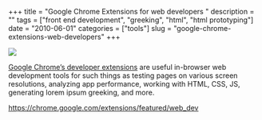 +++
title = "Google Chrome Extensions for web developers "
description = ""
tags = ["front end development", "greeking", "html", "html prototyping"]
date = "2010-06-01"
categories = ["tools"]
slug = "google-chrome-extensions-web-developers"
+++


<div class="tool-screenshot mb1"><a href="https://chrome.google.com/extensions/featured/web_dev"><img id="bluga-thumbnail-2805" class="bluga-thumbnail custom" src="http://media.konigi.com/bluga/
wt52311ddf9a9d2_custom.jpg"/></a></div><p><a href="https://chrome.google.com/extensions/featured/web_dev">Google Chrome’s developer extensions</a> are useful in-browser web development tools for such things as testing pages on various screen resolutions, analyzing app performance, working with HTML, CSS, JS, generating lorem ipsum greeking, and more.</p>

  
<p><a href="https://chrome.google.com/extensions/featured/web_dev">https://chrome.google.com/extensions/featured/web_dev</a></p>
      
